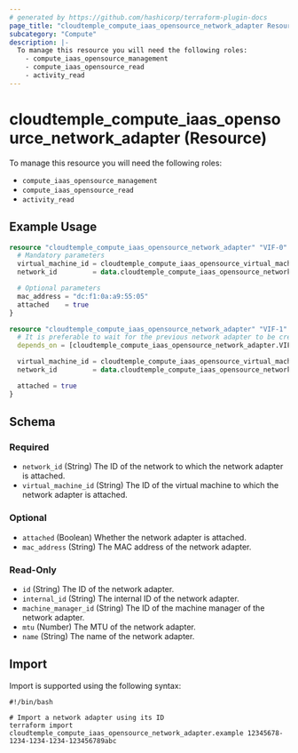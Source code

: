 ```yaml
---
# generated by https://github.com/hashicorp/terraform-plugin-docs
page_title: "cloudtemple_compute_iaas_opensource_network_adapter Resource - terraform-provider-cloudtemple"
subcategory: "Compute"
description: |-
  To manage this resource you will need the following roles:
    - compute_iaas_opensource_management
    - compute_iaas_opensource_read
    - activity_read
---
```


# cloudtemple_compute_iaas_opensource_network_adapter (Resource)

To manage this resource you will need the following roles:
  - `compute_iaas_opensource_management`
  - `compute_iaas_opensource_read`
  - `activity_read`

## Example Usage

```terraform
resource "cloudtemple_compute_iaas_opensource_network_adapter" "VIF-0" {
  # Mandatory parameters
  virtual_machine_id = cloudtemple_compute_iaas_opensource_virtual_machine.OPENIAAS-TERRAFORM-01.id
  network_id         = data.cloudtemple_compute_iaas_opensource_network.VLAN-01.id

  # Optional parameters
  mac_address = "dc:f1:0a:a9:55:05"
  attached    = true
}

resource "cloudtemple_compute_iaas_opensource_network_adapter" "VIF-1" {
  # It is preferable to wait for the previous network adapter to be created before creating the next one to avoid duplicated IDs.
  depends_on = [cloudtemple_compute_iaas_opensource_network_adapter.VIF-0]

  virtual_machine_id = cloudtemple_compute_iaas_opensource_virtual_machine.OPENIAAS-TERRAFORM-01.id
  network_id         = data.cloudtemple_compute_iaas_opensource_network.VLAN-01.id

  attached = true
}
```

<!-- schema generated by tfplugindocs -->
## Schema

### Required

- `network_id` (String) The ID of the network to which the network adapter is attached.
- `virtual_machine_id` (String) The ID of the virtual machine to which the network adapter is attached.

### Optional

- `attached` (Boolean) Whether the network adapter is attached.
- `mac_address` (String) The MAC address of the network adapter.

### Read-Only

- `id` (String) The ID of the network adapter.
- `internal_id` (String) The internal ID of the network adapter.
- `machine_manager_id` (String) The ID of the machine manager of the network adapter.
- `mtu` (Number) The MTU of the network adapter.
- `name` (String) The name of the network adapter.

## Import

Import is supported using the following syntax:

```shell
#!/bin/bash

# Import a network adapter using its ID
terraform import cloudtemple_compute_iaas_opensource_network_adapter.example 12345678-1234-1234-1234-123456789abc
```

